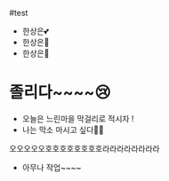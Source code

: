 #test

- 한상은💕
- 한상은🌈
- 한상은💚

# 졸리다~~~~😢
- 오늘은 느린마을 막걸리로 적시자 !
- 나는 막소 마시고 싶다😶‍🌫️

오오오오오호호호호호호호호라라라라라라라라


- 아무나 작업~~~~
